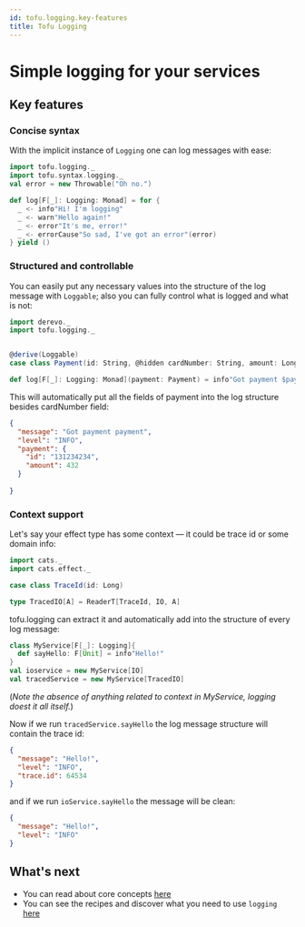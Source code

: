 ```yaml
---
id: tofu.logging.key-features
title: Tofu Logging
---
```



# Simple logging for your services

## Key features

### Concise syntax

With the implicit instance of `Logging` one can log messages with ease:
```scala
import tofu.logging._
import tofu.syntax.logging._
val error = new Throwable("Oh no.")

def log[F[_]: Logging: Monad] = for {
  _ <- info"Hi! I'm logging"
  _ <- warn"Hello again!"
  _ <- error"It's me, error!"
  _ <- errorCause"So sad, I've got an error"(error)
} yield ()
```

### Structured and controllable
You can easily put any necessary values into the structure of the log message with `Loggable`;
also you can fully control what is logged and what is not:

```scala
import derevo._
import tofu.logging._


@derive(Loggable)
case class Payment(id: String, @hidden cardNumber: String, amount: Long)

def log[F[_]: Logging: Monad](payment: Payment) = info"Got payment $payment"
```
This will automatically put all the fields of payment into the log structure besides cardNumber field:
```json
{
  "message": "Got payment payment",
  "level": "INFO",
  "payment": {
    "id": "131234234",
    "amount": 432
  }
  
}
```

### Context support
Let's say your effect type has some context — it could be trace id or some domain info:
```scala
import cats._
import cats.effect._

case class TraceId(id: Long)

type TracedIO[A] = ReaderT[TraceId, IO, A]
```

tofu.logging can extract it and automatically add into the structure of every log message:

```scala
class MyService[F[_]: Logging]{
  def sayHello: F[Unit] = info"Hello!" 
}
val ioservice = new MyService[IO]
val tracedService = new MyService[TracedIO]
```
(_Note the absence of anything related to context in MyService, logging doest it all itself._)

Now if we run `tracedService.sayHello` the log message structure will contain the trace id:
```json
{
  "message": "Hello!",
  "level": "INFO",
  "trace.id": 64534
}
```

and if we run `ioService.sayHello` the message will be clean:
```json
{
  "message": "Hello!",
  "level": "INFO"
}
```

## What's next

- You can read about core concepts [here](./main-entities.md)
- You can see the recipes and discover what you need to use `logging` [here](recipes/recipes.md)